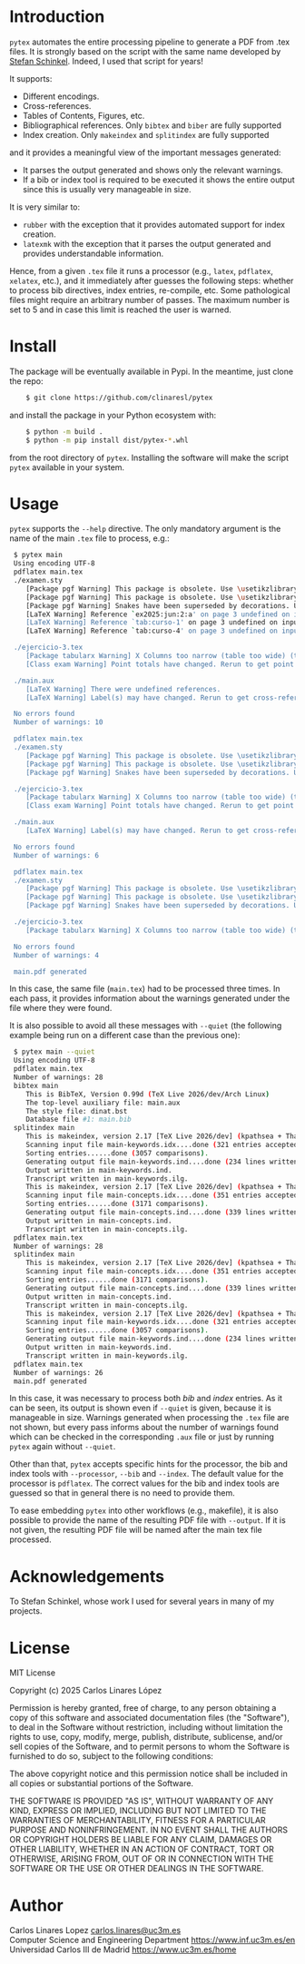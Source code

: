 # Introduction

`pytex` automates the entire processing pipeline to generate a PDF from .tex
files. It is strongly based on the script with the same name developed by
[Stefan Schinkel](https://github.com/stefanSchinkel/pytex). Indeed, I used that
script for years!

It supports:

- Different encodings.
- Cross-references.
- Tables of Contents, Figures, etc.
- Bibliographical references. Only `bibtex` and `biber` are fully supported
- Index creation. Only `makeindex` and `splitindex` are fully supported

and it provides a meaningful view of the important messages generated:

- It parses the output generated and shows only the relevant warnings.
- If a bib or index tool is required to be executed it shows the entire output
  since this is usually very manageable in size.

It is very similar to:

- `rubber` with the exception that it provides automated support for index
  creation.
- `latexmk` with the exception that it parses the output generated and provides
  understandable information.

Hence, from a given `.tex` file it runs a processor (e.g., `latex`, `pdflatex`,
`xelatex`, etc.), and it immediately after guesses the following steps: whether
to process bib directives, index entries, re-compile, etc. Some pathological
files might require an arbitrary number of passes. The maximum number is set to
5 and in case this limit is reached the user is warned.

# Install

The package will be eventually available in Pypi. In the meantime, just clone
the repo:

``` sh
    $ git clone https://github.com/clinaresl/pytex
```

and install the package in your Python ecosystem with:

``` sh
    $ python -m build .
    $ python -m pip install dist/pytex-*.whl

```

from the root directory of `pytex`. Installing the software will make the script
`pytex` available in your system.

# Usage

`pytex` supports the `--help` directive. The only mandatory argument is the name
of the main `.tex` file to process, e.g.:

``` sh
 $ pytex main
 Using encoding UTF-8
 pdflatex main.tex
 ./examen.sty
	[Package pgf Warning] This package is obsolete. Use \usetikzlibrary {arrows} ins tead on input line 10.
	[Package pgf Warning] This package is obsolete. Use \usetikzlibrary {snakes} ins tead on input line 11.
	[Package pgf Warning] Snakes have been superseded by decorations. Use the decora tion libraries instead of the snakes library on input line 12.
	[LaTeX Warning] Reference `ex2025:jun:2:a' on page 3 undefined on input line 244 .
	[LaTeX Warning] Reference `tab:curso-1' on page 3 undefined on input line 252.
	[LaTeX Warning] Reference `tab:curso-4' on page 3 undefined on input line 252.

 ./ejercicio-3.tex
	[Package tabularx Warning] X Columns too narrow (table too wide) (tabularx) on input line 43.
	[Class exam Warning] Point totals have changed. Rerun to get point totals right.

 ./main.aux
	[LaTeX Warning] There were undefined references.
	[LaTeX Warning] Label(s) may have changed. Rerun to get cross-references right.

 No errors found
 Number of warnings: 10

 pdflatex main.tex
 ./examen.sty
	[Package pgf Warning] This package is obsolete. Use \usetikzlibrary {arrows} ins tead on input line 10.
	[Package pgf Warning] This package is obsolete. Use \usetikzlibrary {snakes} ins tead on input line 11.
	[Package pgf Warning] Snakes have been superseded by decorations. Use the decora tion libraries instead of the snakes library on input line 12.

 ./ejercicio-3.tex
	[Package tabularx Warning] X Columns too narrow (table too wide) (tabularx) on input line 43.
	[Class exam Warning] Point totals have changed. Rerun to get point totals right.

 ./main.aux
	[LaTeX Warning] Label(s) may have changed. Rerun to get cross-references right.

 No errors found
 Number of warnings: 6

 pdflatex main.tex
 ./examen.sty
	[Package pgf Warning] This package is obsolete. Use \usetikzlibrary {arrows} ins tead on input line 10.
	[Package pgf Warning] This package is obsolete. Use \usetikzlibrary {snakes} ins tead on input line 11.
	[Package pgf Warning] Snakes have been superseded by decorations. Use the decora tion libraries instead of the snakes library on input line 12.

 ./ejercicio-3.tex
	[Package tabularx Warning] X Columns too narrow (table too wide) (tabularx) on input line 43.

 No errors found
 Number of warnings: 4

 main.pdf generated
```

In this case, the same file (`main.tex`) had to be processed three times. In
each pass, it provides information about the warnings generated under the file where they were found.

It is also possible to avoid all these messages with `--quiet` (the following
example being run on a different case than the previous one):

``` sh
 $ pytex main --quiet
 Using encoding UTF-8
 pdflatex main.tex
 Number of warnings: 28
 bibtex main
	This is BibTeX, Version 0.99d (TeX Live 2026/dev/Arch Linux)
	The top-level auxiliary file: main.aux
	The style file: dinat.bst
	Database file #1: main.bib
 splitindex main
	This is makeindex, version 2.17 [TeX Live 2026/dev] (kpathsea + Thai support).
	Scanning input file main-keywords.idx....done (321 entries accepted, 0 rejected).
	Sorting entries......done (3057 comparisons).
	Generating output file main-keywords.ind....done (234 lines written, 0 warnings).
	Output written in main-keywords.ind.
	Transcript written in main-keywords.ilg.
	This is makeindex, version 2.17 [TeX Live 2026/dev] (kpathsea + Thai support).
	Scanning input file main-concepts.idx....done (351 entries accepted, 0 rejected).
	Sorting entries......done (3171 comparisons).
	Generating output file main-concepts.ind....done (339 lines written, 0 warnings).
	Output written in main-concepts.ind.
	Transcript written in main-concepts.ilg.
 pdflatex main.tex
 Number of warnings: 28
 splitindex main
	This is makeindex, version 2.17 [TeX Live 2026/dev] (kpathsea + Thai support).
	Scanning input file main-concepts.idx....done (351 entries accepted, 0 rejected).
	Sorting entries......done (3171 comparisons).
	Generating output file main-concepts.ind....done (339 lines written, 0 warnings).
	Output written in main-concepts.ind.
	Transcript written in main-concepts.ilg.
	This is makeindex, version 2.17 [TeX Live 2026/dev] (kpathsea + Thai support).
	Scanning input file main-keywords.idx....done (321 entries accepted, 0 rejected).
	Sorting entries......done (3057 comparisons).
	Generating output file main-keywords.ind....done (234 lines written, 0 warnings).
	Output written in main-keywords.ind.
	Transcript written in main-keywords.ilg.
 pdflatex main.tex
 Number of warnings: 26
 main.pdf generated

```

In this case, it was necessary to process both *bib* and *index* entries. As it
can be seen, its output is shown even if `--quiet` is given, because it is
manageable in size. Warnings generated when processing the `.tex` file are not
shown, but every pass informs about the number of warnings found which can be
checked in the corresponding `.aux` file or just by running `pytex` again
without `--quiet`.

Other than that, `pytex` accepts specific hints for the processor, the bib and
index tools with `--processor`, `--bib` and `--index`. The default value for the
processor is `pdflatex`. The correct values for the bib and index tools are
guessed so that in general there is no need to provide them.

To ease embedding `pytex` into other workflows (e.g., makefile), it is also
possible to provide the name of the resulting PDF file with `--output`. If it is
not given, the resulting PDF file will be named after the main tex file
processed.

# Acknowledgements

To Stefan Schinkel, whose work I used for several years in many of my projects.

# License

MIT License

Copyright (c) 2025 Carlos Linares López

Permission is hereby granted, free of charge, to any person obtaining a copy
of this software and associated documentation files (the "Software"), to deal
in the Software without restriction, including without limitation the rights
to use, copy, modify, merge, publish, distribute, sublicense, and/or sell
copies of the Software, and to permit persons to whom the Software is
furnished to do so, subject to the following conditions:

The above copyright notice and this permission notice shall be included in all
copies or substantial portions of the Software.

THE SOFTWARE IS PROVIDED "AS IS", WITHOUT WARRANTY OF ANY KIND, EXPRESS OR
IMPLIED, INCLUDING BUT NOT LIMITED TO THE WARRANTIES OF MERCHANTABILITY,
FITNESS FOR A PARTICULAR PURPOSE AND NONINFRINGEMENT. IN NO EVENT SHALL THE
AUTHORS OR COPYRIGHT HOLDERS BE LIABLE FOR ANY CLAIM, DAMAGES OR OTHER
LIABILITY, WHETHER IN AN ACTION OF CONTRACT, TORT OR OTHERWISE, ARISING FROM,
OUT OF OR IN CONNECTION WITH THE SOFTWARE OR THE USE OR OTHER DEALINGS IN THE
SOFTWARE.

# Author #

Carlos Linares Lopez <carlos.linares@uc3m.es>  
Computer Science and Engineering Department <https://www.inf.uc3m.es/en>  
Universidad Carlos III de Madrid <https://www.uc3m.es/home>
